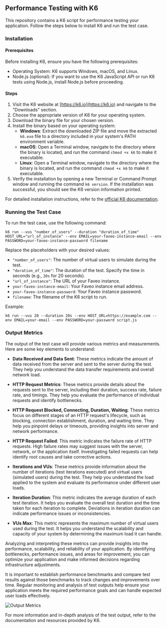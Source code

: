 ## Performance Testing with K6

This repository contains a K6 script for performance testing your application. Follow the steps below to install K6 and run the test case.

### Installation

#### Prerequisites
Before installing K6, ensure you have the following prerequisites:

- Operating System: K6 supports Windows, macOS, and Linux.
- Node.js (optional): If you want to use the K6 JavaScript API or run K6 tests using Node.js, install Node.js before proceeding.

#### Steps

1. Visit the K6 website at [https://k6.io](https://k6.io) and navigate to the "Downloads" section.
2. Choose the appropriate version of K6 for your operating system.
3. Download the binary file for your chosen version.
4. Install the binary based on your operating system:
   - **Windows**: Extract the downloaded ZIP file and move the extracted `k6.exe` file to a directory included in your system's PATH environment variable.
   - **macOS**: Open a Terminal window, navigate to the directory where the binary is located, and run the command `chmod +x k6` to make it executable.
   - **Linux**: Open a Terminal window, navigate to the directory where the binary is located, and run the command `chmod +x k6` to make it executable.
5. Verify the installation by opening a new Terminal or Command Prompt window and running the command `k6 version`. If the installation was successful, you should see the K6 version information printed.

For detailed installation instructions, refer to the [official K6 documentation](https://k6.io/docs/get-started/installation/).

### Running the Test Case

To run the test case, use the following command:

```shell
k6 run --vus "number_of_users" --duration "duration_of_time" HOST_URL="url_of_instance" --env EMAIL=your-faveo-instance-email --env PASSWORD=your-faveo-instance-password filename
```

Replace the placeholders with your desired values:

- `"number_of_users"`: The number of virtual users to simulate during the test.
- `"duration_of_time"`: The duration of the test. Specify the time in seconds (e.g., `20s` for 20 seconds).
- `"url_of_instance"`: The URL of your Faveo instance.
- `your-faveo-instance-email`: Your Faveo instance email address.
- `your-faveo-instance-password`: Your Faveo instance password.
- `filename`: The filename of the K6 script to run.

Example:

```shell
k6 run --vus 20 --duration 20s --env HOST_URL=https://example.com --env EMAIL=your-email --env PASSWORD=your-password script.js
```

### Output Metrics

The output of the test case will provide various metrics and measurements. Here are some key elements to understand:

- **Data Received and Data Sent**: These metrics indicate the amount of data received from the server and sent to the server during the test. They help you understand the data transfer requirements and overall network load.

- **HTTP Request Metrics**: These metrics provide details about the requests sent to the server, including their duration, success rate, failure rate, and timings. They help you evaluate the performance of individual requests and identify bottlenecks.

- **HTTP Request Blocked, Connecting, Duration, Waiting**: These metrics focus on different stages of an HTTP request's lifecycle, such as blocking, connection establishment, duration, and waiting time. They help you pinpoint delays or timeouts, providing insights into server and network performance.

- **HTTP Request Failed**: This metric indicates the failure rate of HTTP requests. High failure rates may suggest issues with the server, network, or the application itself. Investigating failed requests can help identify root causes and take corrective actions.

- **Iterations and VUs**: These metrics provide information about the number of iterations (test iterations executed) and virtual users (simulated users) during the test. They help you understand the load applied to the system and evaluate its performance under different user loads.

- **Iteration Duration**: This metric indicates the average duration of each test iteration. It helps you evaluate the overall test duration and the time taken for each iteration to complete. Deviations in iteration duration can indicate performance issues or inconsistencies.

- **VUs Max**: This metric represents the maximum number of virtual users used during the test. It helps you understand the scalability and capacity of your system by determining the maximum load it can handle.

Analyzing and interpreting these metrics can provide insights into the performance, scalability, and reliability of your application. By identifying bottlenecks, performance issues, and areas for improvement, you can optimize your application and make informed decisions regarding infrastructure adjustments.

It is important to establish performance benchmarks and compare test results against those benchmarks to track changes and improvements over time. Regular monitoring and analysis of test outputs help ensure your application meets the required performance goals and can handle expected user loads effectively.

![Output Metrics](https://github.com/ladybirdweb/faveo-k6/assets/110447324/17562747-892e-45e3-b99f-4d50df83a2da)

For more information and in-depth analysis of the test output, refer to the documentation and resources provided by K6.
